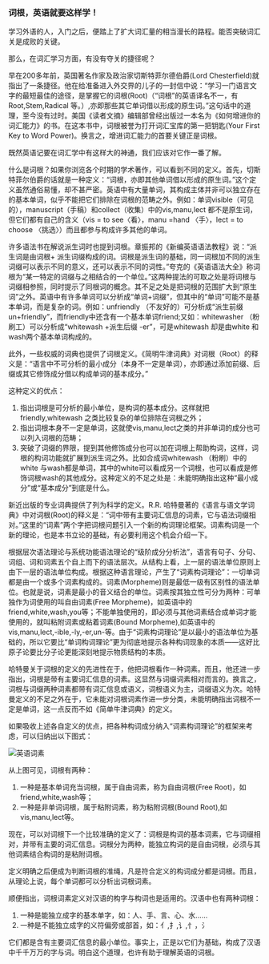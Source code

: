 ### 词根，英语就要这样学！

学习外语的人，入门之后，便踏上了扩大词汇量的相当漫长的路程。能否突破词汇关是成败的关键。

那么，在词汇学习方面，有没有夺关的捷径呢？

早在200多年前，英国著名作家及政治家切斯特菲尔德伯爵(Lord Chesterfield)就指出了一条捷径。他在给准备进入外交界的儿子的一封信中说：“学习一门语言文字的最短最佳的途径，是掌握它的词根(Root)（“词根”的英语译名不一，有Root,Stem,Radical 等。）,亦即那些其它单词借以形成的原生词。”这句话中的道理，至今没有过时。美国《读者文摘》编辑部曾经出版过一本名为《如何增进你的词汇能力》的书。在这本书中，词根被誉为打开词汇宝库的第一把钥匙(Your First Key to Word Power)。换言之，增进词汇能力的首要关键正是词根。

既然英语记要在词汇学中有这样大的神通，我们应该对它作一番了解。

什么是词根？如果你浏览各个时期的学术著作，可以看到不同的定义。首先，切斯特菲尔伯爵的话就是一种定义：“词根，亦即其他单词借以形成的原生词。”这个定义虽然通俗易懂，却不甚严密。英语中有大量单词，其构成主体并非可以独立存在的基本单词，似乎不能把它们排除在词根的范畴之外。例如：单词visible（可见的），manuscript（手稿）和collect（收集）中的vis,manu,lect 都不是原生词，但它们都有自己的含义（vis = to see〈看〉，manu =hand 〈手〉，lect = to choose 〈挑选〉）而且都参与构成许多其他的单词。

许多语法书在解说派生词时也提到词根。章振邦的《新编英语语法教程》说：“派生词是由词根+ 派生词缀构成的词。词根是派生词的基础，同一词根加不同的派生词缀可以表示不同的意义，还可以表示不同的词性。”夸克的《英语语法大全》称词根为“某一特定的词缀与之相结合的一个单位。”这两种提法的可取之处是将词根与词缀相参照，同时提示了同根词的概念。其不足之处是把词根的范围扩大到“原生词”之外。英语中有许多单词可以分析成“单词+词缀”，但其中的“单词”可能不是基本单词，而是复杂的词。例如：unfriendly （不友好的）可分析成“派生前缀 un+friendly”，而friendly中还含有一个基本单词friend;又如：whitewasher （粉刷工）可以分析成“whitewash +派生后缀 -er”，可是whitewash 却是由white 和wash两个基本单词构成的。

此外，一些权威的词典也提供了词根定义。《简明牛津词典》对词根（Root）的释义是：“语言中不可分析的最小成分（本身不一定是单词），亦即通过添加前缀、后缀或其它修饰成分借以构成单词的基本成分。”

这种定义的优点：

1. 指出词根是可分析的最小单位，是构词的基本成分。这样就把friendly,whitewash 之类比较复杂的单位排除在词根之外；
2. 指出词根本身不一定是单词，这就使vis,manu,lect之类的并非单词的成分也可以列入词根的范畴；
3. 突破了词缀的界限，提到其他修饰成分也可以加在词根上帮助构词，这样，词根的构词功能就扩展到派生词之外。比如合成词whitewash （粉刷）中的white 与wash都是单词，其中的white可以看成另一个词根，也可以看成是修饰词根wash的其他成分。这种定义的不足之处是：未能明确指出这种“最小成分”或“基本成分”到底是什么。

新近出版的专业词典提供了列为科学的定义。R.R. 哈特曼著的《语言与语文学词典》中对词根(Root)的释义是：“词中带有主要词汇信息的词素，它与语法词缀相对。”这里的“词素”两个字把词根问题引入一个新的构词理论框架。词素构词是一个新的理论，也是本书立论的基础，有必要利用这个机会介绍一下。

根据层次语法理论与系统功能语法理论的“级阶成分分析法”，语言有句子、分句、词组、词和词素五个自上而下的语法层次。从结构上看，上一层的语法单位原则上由下一层的语法单位构成。根据这种语言理论，产生了“词素构词理论”：一切单词都是由一个或多个词素构成的。词素(Morpheme)则是最低一级有区别性的语法单位。也就是说，词素是最小的音义结合的单位。词素按其独立性可分为两种：可单独作为词使用的叫自由词素(Free Morpheme)，如英语中的friend,white,wash,you等；不能单独使用的，即必须与其他词素结合成单词才能使用的，就叫粘附词素或粘着词素(Bound Morpheme),如英语中的vis,manu,lect,-ible,-ly,-er,un-等。由于“词素构词理论”是以最小的语法单位为基础的，所以它要比“单词构词理论”更为彻底地提示各种构词现象的本质——这好比原子论要比分子论更能深刻地提示物质结构的本质。

哈特曼关于词根的定义的先进性在于，他把词根看作一种词素。而且，他还进一步指出，词根是带有主要词汇信息的词素。这显然与词缀词素相对而言的。换言之，词根与词缀两种词素都带有词汇信息或语义，词根语义为主，词缀语义为次。哈特曼定义的不足之外在于，它未能对词根词素作进一步分类，未能明确指出词根不一定是单词，这一点反而不如《简单牛津词典》的定义。

如果吸收上述各自定义的优点，把各种构词成分纳入“词素构词理论”的框架来考虑，可以归纳出以下图式：

![英语词素](F:\gitHub\zaji\英语专栏\pic\英语词素.png)

从上图可见，词根有两种：

1. 一种是基本单词充当词根，属于自由词素，称为自由词根(Free Root)，如 friend,white,wash等；
2. 一种是非单词词根，属于粘附词素，称为粘附词根(Bound Root),如 vis,manu,lect等。

现在，可以对词根下一个比较准确的定义了：词根是构词的基本词素，它与词缀相对，并带有主要的词汇信息。词根分为两种，能独立构词的是自由词根，必须与其他词素结合构词的是粘附词根。

定义明确之后便成为判断词根的准绳，凡是符合定义的构词成分都是词根。而且，从理论上说，每个单词都可以分析出词根词素。

顺便指出，词根词素定义对汉语的构字与构词也是适用的。汉语中也有两种词根：

1. 一种是能独立成字的基本单字，如：人、手、言、心、水......
2. 一种是不能独立成字的义符偏旁或部首，如：亻,扌,讠,忄，氵

它们都是含有主要词汇信息的最小单位。事实上，正是以它们为基础，构成了汉语中千千万万的字与词。明白这个道理，也许有助于理解英语的词根。